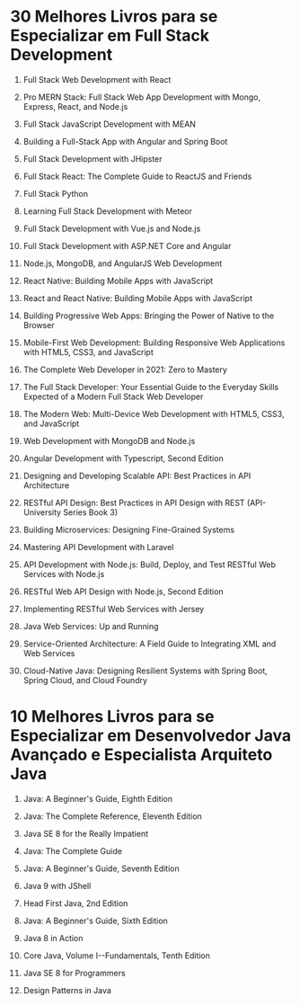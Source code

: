 # 30 Melhores Livros para se Especializar em Full Stack Development

1. Full Stack Web Development with React
2. Pro MERN Stack: Full Stack Web App Development with Mongo, Express, React, and Node.js
3. Full Stack JavaScript Development with MEAN
4. Building a Full-Stack App with Angular and Spring Boot
5. Full Stack Development with JHipster
6. Full Stack React: The Complete Guide to ReactJS and Friends
7. Full Stack Python
8. Learning Full Stack Development with Meteor
9. Full Stack Development with Vue.js and Node.js
10. Full Stack Development with ASP.NET Core and Angular

11. Node.js, MongoDB, and AngularJS Web Development
12. React Native: Building Mobile Apps with JavaScript
13. React and React Native: Building Mobile Apps with JavaScript
14. Building Progressive Web Apps: Bringing the Power of Native to the Browser
15. Mobile-First Web Development: Building Responsive Web Applications with HTML5, CSS3, and JavaScript
16. The Complete Web Developer in 2021: Zero to Mastery
17. The Full Stack Developer: Your Essential Guide to the Everyday Skills Expected of a Modern Full Stack Web Developer
18. The Modern Web: Multi-Device Web Development with HTML5, CSS3, and JavaScript
19. Web Development with MongoDB and Node.js
20. Angular Development with Typescript, Second Edition

21. Designing and Developing Scalable API: Best Practices in API Architecture
22. RESTful API Design: Best Practices in API Design with REST (API-University Series Book 3)
23. Building Microservices: Designing Fine-Grained Systems
24. Mastering API Development with Laravel
25. API Development with Node.js: Build, Deploy, and Test RESTful Web Services with Node.js
26. RESTful Web API Design with Node.js, Second Edition
27. Implementing RESTful Web Services with Jersey
28. Java Web Services: Up and Running
29. Service-Oriented Architecture: A Field Guide to Integrating XML and Web Services
30. Cloud-Native Java: Designing Resilient Systems with Spring Boot, Spring Cloud, and Cloud Foundry

# 10 Melhores Livros para se Especializar em Desenvolvedor Java Avançado e Especialista Arquiteto Java

1. Java: A Beginner's Guide, Eighth Edition
2. Java: The Complete Reference, Eleventh Edition
3. Java SE 8 for the Really Impatient
4. Java: The Complete Guide
5. Java: A Beginner's Guide, Seventh Edition
6. Java 9 with JShell
7. Head First Java, 2nd Edition
8. Java: A Beginner's Guide, Sixth Edition
9. Java 8 in Action
10. Core Java, Volume I--Fundamentals, Tenth Edition

11. Java SE 8 for Programmers
12. Design Patterns in Java

